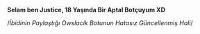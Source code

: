 **Selam ben Justice, 18 Yaşında Bir Aptal Botçuyum XD**

/*İbidinin Paylaştığı Owslacik Botunun Hatasız Güncellenmiş Hali*/
